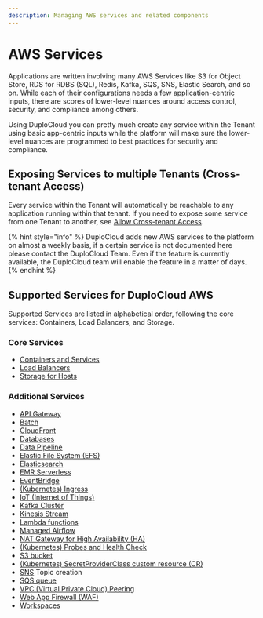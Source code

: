 ```yaml
---
description: Managing AWS services and related components
---
```


# AWS Services

Applications are written involving many AWS Services like S3 for Object Store, RDS for RDBS (SQL), Redis, Kafka, SQS, SNS, Elastic Search, and so on. While each of their configurations needs a few application-centric inputs, there are scores of lower-level nuances around access control, security, and compliance among others.

Using DuploCloud you can pretty much create any service within the Tenant using basic app-centric inputs while the platform will make sure the lower-level nuances are programmed to best practices for security and compliance.&#x20;

## Exposing Services to multiple Tenants (Cross-tenant Access)

Every service within the Tenant will automatically be reachable to any application running within that tenant. If you need to expose some service from one Tenant to another, see [Allow Cross-tenant Access](../../user-administration/access-control/tenant-access/cross-tenant-access.md).

{% hint style="info" %}
DuploCloud adds new AWS services to the platform on almost a weekly basis, if a certain service is not documented here please contact the DuploCloud Team. Even if the feature is currently available, the DuploCloud team will enable the feature in a matter of days.
{% endhint %}

## Supported Services for DuploCloud AWS

Supported Services are listed in alphabetical order, following the core services:  Containers, Load Balancers, and Storage.

### Core Services

* [Containers and Services](containers/)
* [Load Balancers](load-balancers/)
* [Storage for Hosts](storage/)

### Additional Services

* [API Gateway](api-gateway.md)
* [Batch](batch.md)
* [CloudFront](cloudfront.md)
* [Databases](database/)
* [Data Pipeline](data-pipeline.md)
* [Elastic File System (EFS)](elastic-file-system-efs.md)
* [Elasticsearch](elasticsearch.md)
* [EMR Serverless](emr-serverless.md)
* [EventBridge](cloud-watch.md)
* [(Kubernetes) Ingress](adding-ingress.md)
* [IoT (Internet of Things)](iot-internet-of-things.md)
* [Kafka Cluster](kafka-cluster.md)
* [Kinesis Stream](kinesis-stream.md)
* [Lambda functions](lambda/)
* [Managed Airflow](managed-airflow.md)
* [NAT Gateway for High Availability (HA)](nat-gateway-for-ha.md)
* [(Kubernetes) Probes and Health Check](setting-up-probes.md)
* [S3 bucket](s3-bucket.md)
* [(Kubernetes) SecretProviderClass custom resource (CR)](adding-secretproviderclass-custom-resource.md)
* [SNS](sns-topic.md) Topic creation
* [SQS queue](sqs-queue.md)
* [VPC (Virtual Private Cloud) Peering ](virtual-private-cloud-vpc-peering.md)
* [Web App Firewall (WAF)](web-application-firewall-waf.md)
* [Workspaces](workspaces.md)

